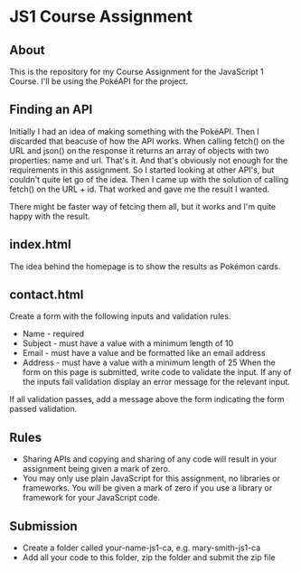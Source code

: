 # JS1 Course Assignment

## About

This is the repository for my Course Assignment for the JavaScript 1 Course.
I'll be using the PokéAPI for the project.

## Finding an API

Initially I had an idea of making something with the PokéAPI. Then I discarded that beacuse of how the API works. When calling fetch() on the URL and json() on the response it returns an array of objects with two properties: name and url. That's it. And that's obviously not enough for the requirements in this assignment. So I started looking at other API's, but couldn't quite let go of the idea. Then I came up with the solution of calling fetch() on the URL + id. That worked and gave me the result I wanted. 

There might be faster way of fetcing them all, but it works and I'm quite happy with the result.

## index.html

The idea behind the homepage is to show the results as Pokémon cards.

## contact.html

Create a form with the following inputs and validation rules.

- Name - required
- Subject - must have a value with a minimum length of 10
- Email - must have a value and be formatted like an email address
- Address - must have a value with a minimum length of 25
  When the form on this page is submitted, write code to validate the input. If any of the inputs fail validation display an error message for the relevant input.

If all validation passes, add a message above the form indicating the form passed validation.

## Rules

- Sharing APIs and copying and sharing of any code will result in your assignment being given a mark of zero.
- You may only use plain JavaScript for this assignment, no libraries or frameworks. You will be given a mark of zero if you use a library or framework for your JavaScript code.

## Submission

- Create a folder called your-name-js1-ca, e.g. mary-smith-js1-ca
- Add all your code to this folder, zip the folder and submit the zip file
